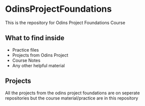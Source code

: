 # OdinsProjectFoundations

This is the repository for Odins Project Foundations Course

## What to find inside
* Practice files
* Projects from Odins Project
* Course Notes
* Any other helpful material
  
## Projects
All the projects from the odins project foundations are on seperate repositories but the course material/practice are in this repository
